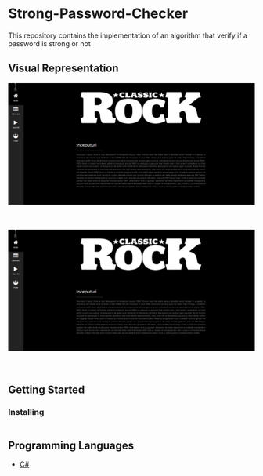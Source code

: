 # Strong-Password-Checker

This repository contains the implementation of an algorithm that verify if a password is strong or not

## Visual Representation

![alt text](https://github.com/Piciorus-Ovidiu-Mihai/Photos/blob/master/website1.PNG)<br/><br/><br/>

![alt text](https://github.com/Piciorus-Ovidiu-Mihai/Photos/blob/master/website1.PNG)<br/><br/><br/>

## Getting Started


### Installing
```

```
## Programming Languages
* [C#](https://docs.microsoft.com/en-us/dotnet/csharp/programming-guide/)



